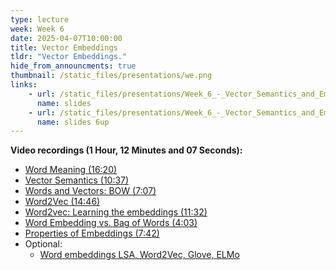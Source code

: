 ```yaml
---
type: lecture
week: Week 6
date: 2025-04-07T10:00:00
title: Vector Embeddings
tldr: "Vector Embeddings."
hide_from_announcments: true
thumbnail: /static_files/presentations/we.png
links: 
    - url: /static_files/presentations/Week_6_-_Vector_Semantics_and_Embeddings.pdf
      name: slides
    - url: /static_files/presentations/Week_6_-_Vector_Semantics_and_Embeddings_6up.pdf
      name: slides 6up
---
```

**Video recordings (1 Hour, 12 Minutes and 07 Seconds):**
- [Word Meaning (16:20)](https://youtu.be/jKEwPAPQZzA)
- [Vector Semantics (10:37)](https://youtu.be/W8GlEnwcBnE)
- [Words and Vectors: BOW (7:07)](https://youtu.be/_uAS9f9YWqQ)
- [Word2Vec (14:46)](https://youtu.be/ZCvHd5r4Oyo)
- [Word2vec: Learning the embeddings (11:32)](https://youtu.be/TDluE_XJA4E)
- [Word Embedding vs. Bag of Words (4:03)](https://youtu.be/YotbfsCON3M)
- [Properties of Embeddings (7:42)](https://youtu.be/6uMAklv4xi4)
- Optional:
    - [Word embeddings LSA, Word2Vec, Glove, ELMo](https://rbouadjenek.github.io/papers/wordembed_v2.0.pdf)
